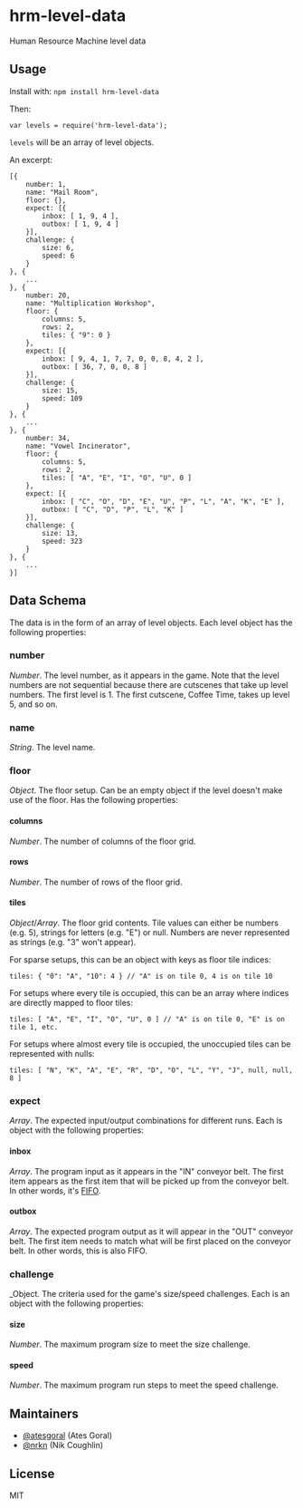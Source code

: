 # hrm-level-data
Human Resource Machine level data

## Usage

Install with: `npm install hrm-level-data`

Then:

```
var levels = require('hrm-level-data');
```

`levels` will be an array of level objects.

An excerpt:

```
[{
    number: 1,
    name: "Mail Room",
    floor: {},
    expect: [{
        inbox: [ 1, 9, 4 ],
        outbox: [ 1, 9, 4 ]
    }],
    challenge: {
        size: 6,
        speed: 6
    }
}, {
    ...
}, {
    number: 20,
    name: "Multiplication Workshop",
    floor: {
        columns: 5,
        rows: 2,
        tiles: { "9": 0 }
    },
    expect: [{
        inbox: [ 9, 4, 1, 7, 7, 0, 0, 8, 4, 2 ],
        outbox: [ 36, 7, 0, 0, 8 ]
    }],
    challenge: {
        size: 15,
        speed: 109
    }
}, {
    ...
}, {
    number: 34,
    name: "Vowel Incinerator",
    floor: {
        columns: 5,
        rows: 2,
        tiles: [ "A", "E", "I", "O", "U", 0 ]
    },
    expect: [{
        inbox: [ "C", "O", "D", "E", "U", "P", "L", "A", "K", "E" ],
        outbox: [ "C", "D", "P", "L", "K" ]
    }],
    challenge: {
        size: 13,
        speed: 323
    }
}, {
    ...
}]
```

## Data Schema

The data is in the form of an array of level objects. Each level object has the following properties:

### number
_Number_. The level number, as it appears in the game. Note that the level numbers are not sequential because there are cutscenes that take up level numbers. The first level is 1. The first cutscene, Coffee Time, takes up level 5, and so on.

### name
_String_. The level name.

### floor
_Object_. The floor setup. Can be an empty object if the level doesn't make use of the floor. Has the following properties:

#### columns
_Number_. The number of columns of the floor grid.

#### rows
_Number_. The number of rows of the floor grid.

#### tiles
_Object_/_Array_. The floor grid contents. Tile values can either be numbers (e.g. 5), strings for letters (e.g. "E") or null. Numbers are never represented as strings (e.g. "3" won't appear).

For sparse setups, this can be an object with keys as floor tile indices:

```
tiles: { "0": "A", "10": 4 } // "A" is on tile 0, 4 is on tile 10
```

For setups where every tile is occupied, this can be an array where indices are directly mapped to floor tiles:

```
tiles: [ "A", "E", "I", "O", "U", 0 ] // "A" is on tile 0, "E" is on tile 1, etc.
```

For setups where almost every tile is occupied, the unoccupied tiles can be represented with nulls:

```
tiles: [ "N", "K", "A", "E", "R", "D", "O", "L", "Y", "J", null, null, 8 ]
```

### expect
_Array_. The expected input/output combinations for different runs. Each is object with the following properties:

#### inbox
_Array_. The program input as it appears in the "IN" conveyor belt. The first item appears as the first item that will be picked up from the conveyor belt. In other words, it's [FIFO](https://en.wikipedia.org/wiki/FIFO_(computing_and_electronics)).

#### outbox
_Array_. The expected program output as it will appear in the "OUT" conveyor belt. The first item needs to match what will be first placed on the conveyor belt. In other words, this is also FIFO.

### challenge
_Object. The criteria used for the game's size/speed challenges. Each is an object with the following properties:

#### size
_Number_. The maximum program size to meet the size challenge.

#### speed
_Number_. The maximum program run steps to meet the speed challenge.

## Maintainers

* [@atesgoral](https://github.com/atesgoral) (Ates Goral)
* [@nrkn](https://github.com/nrkn) (Nik Coughlin)

## License

MIT
